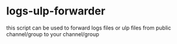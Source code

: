 # logs-ulp-forwarder
this script can be used to forward logs files or ulp files from public channel/group to your channel/group
